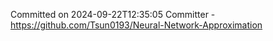 Committed on 2024-09-22T12:35:05 
Committer - https://github.com/Tsun0193/Neural-Network-Approximation